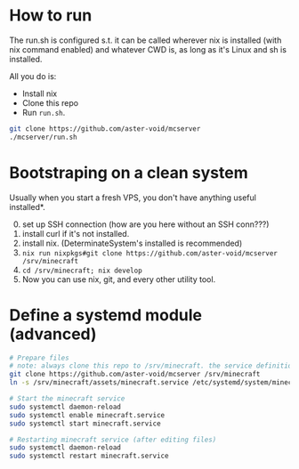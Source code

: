 # How to run

The run.sh is configured s.t. it can be called wherever nix is installed (with nix command enabled) and whatever CWD is, as long as it's Linux and sh is installed.

All you do is:

- Install nix
- Clone this repo
- Run `run.sh`.

```sh
git clone https://github.com/aster-void/mcserver
./mcserver/run.sh
```

# Bootstraping on a clean system

Usually when you start a fresh VPS, you don't have anything useful installed*.

0. set up SSH connection (how are you here without an SSH conn???)
1. install curl if it's not installed.
2. install nix. (DeterminateSystem's installed is recommended)
3. `nix run nixpkgs#git clone https://github.com/aster-void/mcserver /srv/minecraft`
4. `cd /srv/minecraft; nix develop`
5. Now you can use nix, git, and every other utility tool.

# Define a systemd module (advanced)

```sh
# Prepare files
# note: always clone this repo to /srv/minecraft. the service definition expects `run.sh` to be there.
git clone https://github.com/aster-void/mcserver /srv/minecraft
ln -s /srv/minecraft/assets/minecraft.service /etc/systemd/system/minecraft.service 

# Start the minecraft service
sudo systemctl daemon-reload
sudo systemctl enable minecraft.service
sudo systemctl start minecraft.service

# Restarting minecraft service (after editing files)
sudo systemctl daemon-reload
sudo systemctl restart minecraft.service
```

